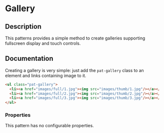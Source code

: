 # Gallery

## Description
This patterns provides a simple method to create galleries supporting fullscreen
display and touch controls.

## Documentation

Creating a gallery is very simple: just add the `pat-gallery` class to an
element and links containing image to it.

```html
<ul class="pat-gallery">
  <li><a href="images/full/1.jpg"><img src="images/thumb/1.jpg"/></a></li>
  <li><a href="images/full/2.jpg"><img src="images/thumb/2.jpg"/></a></li>
  <li><a href="images/full/3.jpg"><img src="images/thumb/3.jpg"/></a></li>
</ul>
```

### Properties

This pattern has no configurable properties.

